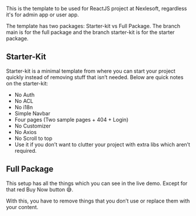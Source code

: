 This is the template to be used for ReactJS project at Nexlesoft, regardless it's for admin app or user app.

 The template has two packages: Starter-kit vs Full Package. The branch main is for the full package and the branch starter-kit is for the starter package.

 ## Starter-Kit
 Starter-kit is a minimal template from where you can start your project quickly instead of removing stuff that isn’t needed. Below are quick notes on the starter-kit:

 - No Auth
 - No ACL
 - No i18n
 - Simple Navbar
 - Four pages (Two sample pages + 404 + Login)
 - No Customizer
 - No Axios
 - No Scroll to top
 - Use it if you don’t want to clutter your project with extra libs which aren’t required.

 ## Full Package
 This setup has all the things which you can see in the live demo. Except for that red Buy Now button 😅.

 With this, you have to remove things that you don’t use or replace them with your content.